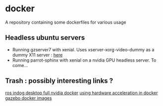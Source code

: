 # docker

A repository containing some dockerfiles for various usage



## Headless ubuntu servers

- Running gzserver7 with xenial. Uses xserver-xorg-video-dummy as a dummy X11 server : [here](./headless-gzserver7)
- Running parrot-sphinx with xenial on a nvidia GPU headless server. To come...



## Trash : possibly interesting links ? 
[ros indog desktop full nvidia docker](https://github.com/phromo/ros-indigo-desktop-full-nvidia/blob/master/Dockerfile)
[using hardware acceleration in docker](http://wiki.ros.org/docker/Tutorials/Hardware%20Acceleration#nvidia-docker2)
[gazebo docker images](https://github.com/osrf/docker_images)
